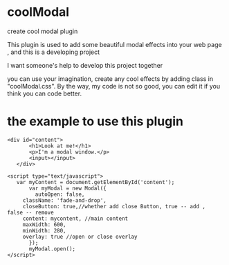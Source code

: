 # coolModal
create cool modal plugin

This plugin is used to add some beautiful modal effects into your web page , and this is a developing project

I want someone's help to develop this project together

 you can use your imagination, create any cool effects by adding class in "coolModal.css". By the way, my code is not so good, you can edit it if you think you can code better.
 
 # the example to use this plugin
 
 ```
 <div id="content">
		<h1>Look at me!</h1>
		<p>I'm a modal window.</p>
		<input></input>
	</div>
	
<script type="text/javascript">
	var myContent = document.getElementById('content');
		var myModal = new Modal({
		  autoOpen: false,
      className: 'fade-and-drop',
      closeButton: true,//whether add close Button, true -- add ,  false -- remove
      content: mycontent, //main content
      maxWidth: 600,
      minWidth: 280,
      overlay: true //open or close overlay
		});
		myModal.open();
</script>

